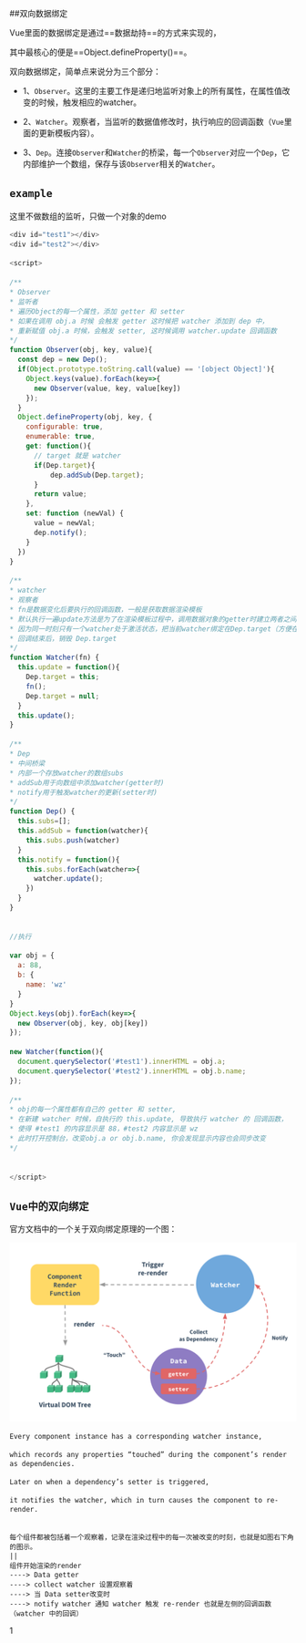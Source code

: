 ##双向数据绑定

Vue里面的数据绑定是通过==数据劫持==的方式来实现的，

其中最核心的便是==Object.defineProperty()==。

双向数据绑定，简单点来说分为三个部分：

* 1、`Observer`。这里的主要工作是递归地监听对象上的所有属性，在属性值改变的时候，触发相应的watcher。

* 2、`Watcher`。观察者，当监听的数据值修改时，执行响应的回调函数（`Vue`里面的更新模板内容）。

* 3、`Dep`。连接`Observer`和`Watcher`的桥梁，每一个`Observer`对应一个`Dep`，它内部维护一个数组，保存与该`Observer`相关的`Watcher`。

## `example`
这里不做数组的监听，只做一个对象的demo


~~~js
<div id="test1"></div>
<div id="test2"></div>

<script>

/**
* Observer
* 监听者
* 遍历Object的每一个属性，添加 getter 和 setter
* 如果在调用 obj.a 时候 会触发 getter 这时候把 watcher 添加到 dep 中，
* 重新赋值 obj.a 时候，会触发 setter, 这时候调用 watcher.update 回调函数
*/
function Observer(obj, key, value){
  const dep = new Dep();
  if(Object.prototype.toString.call(value) == '[object Object]'){
    Object.keys(value).forEach(key=>{
      new Observer(value, key, value[key])
    });
  }
  Object.defineProperty(obj, key, {
    configurable: true,
    enumerable: true,
    get: function(){
      // target 就是 watcher
      if(Dep.target){
          dep.addSub(Dep.target);
      }
      return value;
    },
    set: function (newVal) {
      value = newVal;
      dep.notify();
    }
  })
}

/**
* watcher
* 观察者
* fn是数据变化后要执行的回调函数，一般是获取数据渲染模板
* 默认执行一遍update方法是为了在渲染模板过程中，调用数据对象的getter时建立两者之间的关系
* 因为同一时刻只有一个watcher处于激活状态，把当前watcher绑定在Dep.target（方便在Observer内获取）
* 回调结束后，销毁 Dep.target
*/
function Watcher(fn) {
  this.update = function(){
    Dep.target = this;
    fn();
    Dep.target = null;
  }
  this.update();
}

/**
* Dep
* 中间桥梁
* 内部一个存放watcher的数组subs
* addSub用于向数组中添加watcher(getter时)
* notify用于触发watcher的更新(setter时)
*/
function Dep() {
  this.subs=[];
  this.addSub = function(watcher){
    this.subs.push(watcher)
  }
  this.notify = function(){
    this.subs.forEach(watcher=>{
      watcher.update();
    })
  }
}


//执行

var obj = {
  a: 88,
  b: {
    name: 'wz'
  }
}
Object.keys(obj).forEach(key=>{
  new Observer(obj, key, obj[key])
});

new Watcher(function(){
  document.querySelector('#test1').innerHTML = obj.a;
  document.querySelector('#test2').innerHTML = obj.b.name;
});

/**
* obj的每一个属性都有自己的 getter 和 setter, 
* 在新建 watcher 时候，自执行的 this.update, 导致执行 watcher 的 回调函数，
* 使得 #test1 的内容显示是 88，#test2 内容显示是 wz
* 此时打开控制台，改变obj.a or obj.b.name, 你会发现显示内容也会同步改变
*/


</script>
~~~
## `Vue中的双向绑定`

官方文档中的一个关于双向绑定原理的一个图：

![](./images/data.png)

~~~
Every component instance has a corresponding watcher instance, 

which records any properties “touched” during the component’s render as dependencies. 

Later on when a dependency’s setter is triggered, 

it notifies the watcher, which in turn causes the component to re-render.


每个组件都被包括着一个观察着，记录在渲染过程中的每一次被改变的时刻，也就是如图右下角的图示。
||
组件开始渲染的render 
----> Data getter 
----> collect watcher 设置观察着 
----> 当 Data setter改变时 
----> notify watcher 通知 watcher 触发 re-render 也就是左侧的回调函数（watcher 中的回调）
~~~

1
